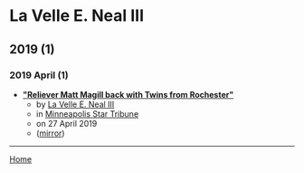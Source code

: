 # La Velle E. Neal III

## 2019 (1)

### 2019 April (1)

 - [**"Reliever Matt Magill back with Twins from Rochester"**](https://www.startribune.com/reliever-matt-magill-back-with-twins/509115892/)
    - by [La Velle E. Neal III](../../authors/la-velle-e-neal-iii/index.md)
    - in [Minneapolis Star Tribune](../../publications/k-o/minneapolis-star-tribune/index.md)
    - on 27 April 2019
    - ([mirror](https://web.archive.org/web/*/https://www.startribune.com/reliever-matt-magill-back-with-twins/509115892/))

----

[Home](../index.md)
